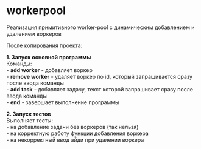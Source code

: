 # workerpool
Реализация примитивного worker-pool с динамическим добавлением и удалением воркеров  

После копирования проекта:  

 **1. Запуск основной программы**  
    Команды:  
    - **add worker** - добавляет воркер  
    - **remove worker** - удаляет воркер по id, который запрашивается сразу после ввода команды  
    - **add task** - добавляет задачу, текст которой запрашивает сразу после ввода команды  
    - **end** - завершает выполнение программы  
 
 **2. Запуск тестов**  
    Выполняет тесты:  
    - на добавление задачи без воркеров (так нельзя)  
    - на корректную работу функции добавления воркера  
    - на некорректный ввод айди при удалении воркера  
